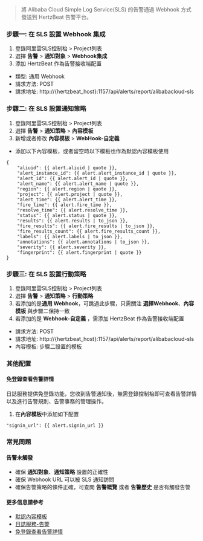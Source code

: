 >將 Alibaba Cloud Simple Log Service(SLS) 的告警通過 Webhook 方式發送到 HertzBeat 告警平台。

### 步驟一: 在 SLS 設置 Webhook 集成
1. 登錄阿里雲SLS控制枱 > Project列表
2. 選擇 **告警** > **通知對象** > **Webhook集成**
3. 添加 HertzBeat 作為告警接收端配置
- 類型: 通用 Webhook
- 請求方法: POST
- 請求地址: http://{hertzbeat_host}:1157/api/alerts/report/alibabacloud-sls

### 步驟二: 在 SLS 設置通知策略
1. 登錄阿里雲SLS控制枱 > Project列表
2. 選擇 **告警** > **通知策略** > **內容模板**
3. 新增或者修改 **內容模板** > **WebHook-自定義**
- 添加以下內容模板，或者留空時以下模板也作為默認內容模板使用
```
{
    "aliuid": {{ alert.aliuid | quote }},
    "alert_instance_id": {{ alert.alert_instance_id | quote }},
    "alert_id": {{ alert.alert_id | quote }},
    "alert_name": {{ alert.alert_name | quote }},
    "region": {{ alert.region | quote }},
    "project": {{ alert.project | quote }},
    "alert_time": {{ alert.alert_time }},
    "fire_time": {{ alert.fire_time }},
    "resolve_time": {{ alert.resolve_time }},
    "status": {{ alert.status | quote }},
    "results": {{ alert.results | to_json }},
    "fire_results": {{ alert.fire_results | to_json }},
    "fire_results_count": {{ alert.fire_results_count }},
    "labels": {{ alert.labels | to_json }},
    "annotations": {{ alert.annotations | to_json }},
    "severity": {{ alert.severity }},
    "fingerprint": {{ alert.fingerprint | quote }}
}
```

### 步驟三: 在 SLS 設置行動策略
1. 登錄阿里雲SLS控制枱 > Project列表
2. 選擇 **告警** > **通知策略** > **行動策略**
3. 若添加的是**通用 Webhook**，可跳過此步驟，只需關注 **選擇Webhook**、**內容模板** 與步驟二保持一致
4. 若添加的是 **Webhook-自定義** ，需添加 HertzBeat 作為告警接收端配置
- 請求方法: POST
- 請求地址: http://{hertzbeat_host}:1157/api/alerts/report/alibabacloud-sls
- 內容模板: 步驟二設置的模板

### 其他配置

#### 免登錄查看告警詳情
日誌服務提供免登錄功能，您收到告警通知後，無需登錄控制枱即可查看告警詳情以及進行告警規則、告警事務的管理操作。
1. 在**內容模板**中添加如下配置
```
"signin_url": {{ alert.signin_url }}
```


### 常見問題

#### 告警未觸發
- 確保 **通知對象**、**通知策略** 設置的正確性
- 確保 Webhook URL 可以被 SLS 通知訪問
- 確保告警策略的條件正確，可查閲 **告警概覽** 或者 **告警歷史** 是否有觸發告警

#### 更多信息請參考

- [默認內容模板](https://help.aliyun.com/zh/sls/user-guide/default-alert-templates#section-qxh-hos-yos)
- [日誌服務-告警](https://help.aliyun.com/zh/sls/user-guide/sls-alerting/?spm=a2c4g.11186623.help-menu-28958.d_2_8.4d657c08YTGFNF)
- [免登錄查看告警詳情](https://help.aliyun.com/zh/sls/user-guide/view-alert-details-in-logon-free-mode?spm=a2c4g.11186623.help-menu-28958.d_2_8_12_2_7.67ee3c1bZUEA9k&scm=20140722.H_346631._.OR_help-T_cn~zh-V_1)
